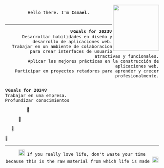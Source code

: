 <p align="center">
  <br>
  <br>
  <br>
  <img src="https://media.giphy.com/media/ssm0SSwVbICGc/giphy.gif" width="150" align= "right"/>
   <br>
  <samp>Hello there. I'm <strong>Ismael.</strong></samp>
  <br>
  <br

</p>

------------


<p align ="right">
<samp><strong>💡Goals for 2023💡</samp></strong><br>
<samp> Desarrollar habilidades en diseño y desarrollo de aplicaciones web.</samp><br>
<samp> Trabajar en un ambiente de colaboracion para crear interfaces de usuario atractivas y funcionales.</samp><br>
<samp> Aplicar las mejores prácticas en la construcción de aplicaciones web.</samp><br>
<samp> Participar en proyectos retadores para aprender y crecer profesionalmente.</samp><br>
<br/>

  
<samp><strong>💡Goals for 2024💡</samp></strong><br>
<samp>Trabajar en una empresa.</samp><br>
<samp>Profundizar conocimientos</samp>
</p>

 <p align ="left">&nbsp &nbsp &nbsp &nbsp &nbsp &nbsp &nbsp &nbsp &nbsp 🚀</p>
 <p align ="left"> &nbsp &nbsp &nbsp &nbsp &nbsp &nbsp🚀</p>
 <p align ="left"> &nbsp &nbsp &nbsp🚀</p>
 <p align ="left">🚀</p>
 
------------

<p align ="center">
<img src="https://media.giphy.com/media/NpC4ON7QVoznhNOzIY/giphy.gif" width="20" /><samp> If you really love life, don't waste your time <br> because this is the raw material from which life is made  </samp><img src="https://media.giphy.com/media/NpC4ON7QVoznhNOzIY/giphy.gif" width="20" />
</p>
